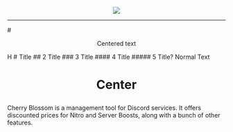 <p align="center">
  <img src="https://user-images.githubusercontent.com/42715759/217774938-5deefea6-24e6-4f6c-aaf9-f02ecb4643d0.png" />
</p>
<hr>
# <p align="center">Centered text</p>
H
# Title
## 2 Title
### 3 Title
#### 4 Title
##### 5 Title?
Normal Text

# <p align="center">Center</p>
Cherry Blossom is a management tool for Discord services. It offers discounted prices for Nitro and Server Boosts, along with a bunch of other features.
